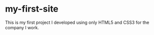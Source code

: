 # my-first-site
This is my first project I developed using only HTML5 and CSS3 for the company I work.
